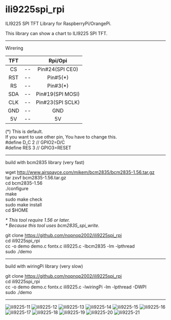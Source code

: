 # ili9225spi_rpi
ILI9225 SPI TFT Library for RaspberryPi/OrangePi.  

This library can show a chart to ILI9225 SPI TFT.   

----

Wirering   

|TFT||Rpi/Opi|
|:-:|:-:|:-:|
|CS|--|Pin#24(SPI CE0)|
|RST|--|Pin#5(*)|
|RS|--|Pin#3(*)|
|SDA|--|Pin#19(SPI MOSI)|
|CLK|--|Pin#23(SPI SCLK)|
|GND|--|GND|
|5V|--|5V|

(*) 
This is default.   
If you want to use other pin, You have to change this.   
#define D_C  2  // GPIO2=D/C   
#define RES  3  // GPIO3=RESET   

----

build with bcm2835 library (very fast)   

wget http://www.airspayce.com/mikem/bcm2835/bcm2835-1.56.tar.gz   
tar zxvf bcm2835-1.56.tar.gz   
cd bcm2835-1.56   
./configure   
make   
sudo make check   
sudo make install   
cd $HOME   

_\* This tool require 1.56 or later._   
_\* Because this tool uses bcm2835_spi_write._   


git clone https://github.com/nopnop2002/ili9225spi_rpi   
cd ili9225spi_rpi   
cc -o demo demo.c fontx.c ili9225.c -lbcm2835 -lm -lpthread   
sudo ./demo   

----

build with wiringPi library (very slow)   

git clone https://github.com/nopnop2002/ili9225spi_rpi   
cd ili9225spi_rpi   
cc -o demo demo.c fontx.c ili9225.c -lwiringPi -lm -lpthread -DWPI   
sudo ./demo   

---

![ili9225-11](https://user-images.githubusercontent.com/6020549/58362412-bfa46f00-7ed1-11e9-9c74-dd56ea798c2c.JPG)
![ili9225-12](https://user-images.githubusercontent.com/6020549/58362413-bfa46f00-7ed1-11e9-93c5-7a6c78b6b2a5.JPG)
![ili9225-13](https://user-images.githubusercontent.com/6020549/58362414-bfa46f00-7ed1-11e9-80a4-e3c8e6f0f901.JPG)
![ili9225-14](https://user-images.githubusercontent.com/6020549/58362415-c03d0580-7ed1-11e9-8506-bc6b8e9b9afd.JPG)
![ili9225-15](https://user-images.githubusercontent.com/6020549/58362416-c03d0580-7ed1-11e9-9f2a-b40fd4ee5776.JPG)
![ili9225-16](https://user-images.githubusercontent.com/6020549/58362417-c03d0580-7ed1-11e9-899d-a61d415d4947.JPG)
![ili9225-17](https://user-images.githubusercontent.com/6020549/58362418-c03d0580-7ed1-11e9-8a0d-fc3342925b06.JPG)
![ili9225-18](https://user-images.githubusercontent.com/6020549/58362419-c0d59c00-7ed1-11e9-8fec-2d5b673a877a.JPG)
![ili9225-19](https://user-images.githubusercontent.com/6020549/58362420-c0d59c00-7ed1-11e9-9b8b-cf3657149c2f.JPG)
![ili9225-20](https://user-images.githubusercontent.com/6020549/58362421-c16e3280-7ed1-11e9-8033-eea28354c9a5.JPG)
![ili9225-21](https://user-images.githubusercontent.com/6020549/58362674-a3ee9800-7ed4-11e9-9a87-2774e6b6dcc8.JPG)

